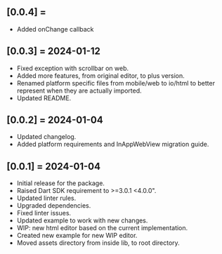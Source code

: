 ## [0.0.4] =
* Added onChange callback

## [0.0.3] = 2024-01-12
* Fixed exception with scrollbar on web.
* Added more features, from original editor, to plus version.
* Renamed platform specific files from mobile/web to io/html to better represent when they are actually imported.
* Updated README.

## [0.0.2] = 2024-01-04
* Updated changelog.
* Added platform requirements and InAppWebView migration guide.

## [0.0.1] = 2024-01-04

* Initial release for the package.
* Raised Dart SDK requirement to >=3.0.1 <4.0.0".
* Updated linter rules.
* Upgraded dependencies.
* Fixed linter issues.
* Updated example to work with new changes.
* WIP: new html editor based on the current implementation.
* Created new example for new WIP editor.
* Moved assets directory from inside lib, to root directory.
